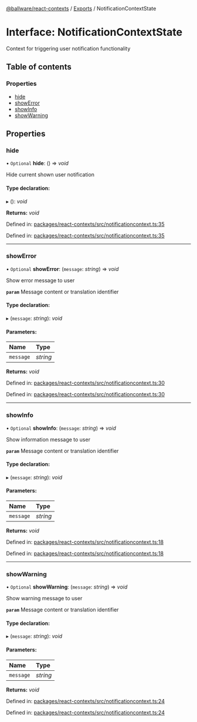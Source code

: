 [@ballware/react-contexts](../README.md) / [Exports](../modules.md) / NotificationContextState

# Interface: NotificationContextState

Context for triggering user notification functionality

## Table of contents

### Properties

- [hide](notificationcontextstate.md#hide)
- [showError](notificationcontextstate.md#showerror)
- [showInfo](notificationcontextstate.md#showinfo)
- [showWarning](notificationcontextstate.md#showwarning)

## Properties

### hide

• `Optional` **hide**: () => *void*

Hide current shown user notification

#### Type declaration:

▸ (): *void*

**Returns:** *void*

Defined in: [packages/react-contexts/src/notificationcontext.ts:35](https://github.com/ballware/ballware-client/blob/37e08ea/packages/react-contexts/src/notificationcontext.ts#L35)

Defined in: [packages/react-contexts/src/notificationcontext.ts:35](https://github.com/ballware/ballware-client/blob/37e08ea/packages/react-contexts/src/notificationcontext.ts#L35)

___

### showError

• `Optional` **showError**: (`message`: *string*) => *void*

Show error message to user

**`param`** Message content or translation identifier

#### Type declaration:

▸ (`message`: *string*): *void*

#### Parameters:

Name | Type |
:------ | :------ |
`message` | *string* |

**Returns:** *void*

Defined in: [packages/react-contexts/src/notificationcontext.ts:30](https://github.com/ballware/ballware-client/blob/37e08ea/packages/react-contexts/src/notificationcontext.ts#L30)

Defined in: [packages/react-contexts/src/notificationcontext.ts:30](https://github.com/ballware/ballware-client/blob/37e08ea/packages/react-contexts/src/notificationcontext.ts#L30)

___

### showInfo

• `Optional` **showInfo**: (`message`: *string*) => *void*

Show information message to user

**`param`** Message content or translation identifier

#### Type declaration:

▸ (`message`: *string*): *void*

#### Parameters:

Name | Type |
:------ | :------ |
`message` | *string* |

**Returns:** *void*

Defined in: [packages/react-contexts/src/notificationcontext.ts:18](https://github.com/ballware/ballware-client/blob/37e08ea/packages/react-contexts/src/notificationcontext.ts#L18)

Defined in: [packages/react-contexts/src/notificationcontext.ts:18](https://github.com/ballware/ballware-client/blob/37e08ea/packages/react-contexts/src/notificationcontext.ts#L18)

___

### showWarning

• `Optional` **showWarning**: (`message`: *string*) => *void*

Show warning message to user

**`param`** Message content or translation identifier

#### Type declaration:

▸ (`message`: *string*): *void*

#### Parameters:

Name | Type |
:------ | :------ |
`message` | *string* |

**Returns:** *void*

Defined in: [packages/react-contexts/src/notificationcontext.ts:24](https://github.com/ballware/ballware-client/blob/37e08ea/packages/react-contexts/src/notificationcontext.ts#L24)

Defined in: [packages/react-contexts/src/notificationcontext.ts:24](https://github.com/ballware/ballware-client/blob/37e08ea/packages/react-contexts/src/notificationcontext.ts#L24)
